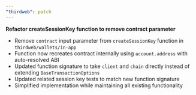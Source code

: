```yaml
---
"thirdweb": patch
---
```


**Refactor createSessionKey function to remove contract parameter**

- Remove `contract` input parameter from `createSessionKey` function in `thirdweb/wallets/in-app`
- Function now recreates contract internally using `account.address` with auto-resolved ABI  
- Updated function signature to take `client` and `chain` directly instead of extending `BaseTransactionOptions`
- Updated related session key tests to match new function signature
- Simplified implementation while maintaining all existing functionality
